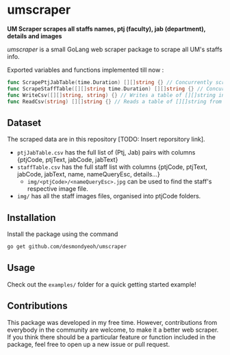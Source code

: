# umscraper

**UM Scraper scrapes all staffs names, ptj (faculty), jab (department), details and images**

*umscraper* is a small GoLang web scraper package to scrape all UM's staffs info.

Exported variables and functions implemented till now :
```go
func ScrapePtjJabTable(time.Duration) [][]string {} // Concurrently scrapes full list of (Ptj, Jab) pairs. Returns the table with headers [PtjCode, PtjText, JabCode, JabText].
func ScrapeStaffTable([][]string time.Duration) [][]string {} // Concurrently scrapes all staff's profiles. Return a table with headers [PtjCode, PtjText, JabCode, JabText, Name, NameQueryEsc, Details...]
func WriteCsv([][]string, string) {} // Writes a table of [][]string into specified filename.
func ReadCsv(string) [][]string {} // Reads a table of [][]string from specified filename.
```

## Dataset
The scraped data are in this repository [TODO: Insert reporsitory link].
- `ptjJabTable.csv` has the full list of (Ptj, Jab) pairs with columns {ptjCode, ptjText, jabCode, jabText}
- `staffTable.csv` has the full staff list with columns {ptjCode, ptjText, jabCode, jabText, name, nameQueryEsc, details...}
  - `img/<ptjCode>/<nameQueryEsc>.jpg` can be used to find the staff's respective image file.
- `img/` has all the staff images files, organised into ptjCode folders.

## Installation
Install the package using the command
```bash
go get github.com/desmondyeoh/umscraper
```

## Usage
Check out the `examples/` folder for a quick getting started example!

## Contributions
This package was developed in my free time. However, contributions from everybody in the community are welcome, to make it a better web scraper. If you think there should be a particular feature or function included in the package, feel free to open up a new issue or pull request.
